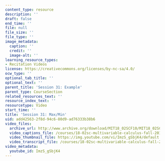 ```yaml
---
content_type: resource
description: ''
draft: false
end_time: ''
file: null
file_size: ''
file_type: ''
image_metadata:
  caption: ''
  credit: ''
  image-alt: ''
learning_resource_types:
- Recitation Videos
license: https://creativecommons.org/licenses/by-nc-sa/4.0/
ocw_type: ''
optional_tab_title: ''
optional_text: ''
parent_title: 'Session 31: Example'
parent_type: CourseSection
related_resources_text: ''
resource_index_text: ''
resourcetype: Video
start_time: ''
title: 'Session 31: Max/Min'
uid: add42563-2f8d-94c6-80d9-ad76333b38b6
video_files:
  archive_url: http://www.archive.org/download/MIT18_02SCF10/MIT18_02SCF10Rec_24_300k.mp4
  video_captions_file: /courses/18-02sc-multivariable-calculus-fall-2010/9d9591f17fc559a7a15d446d27438c2e_ImzS_gSbjK4.vtt
  video_thumbnail_file: https://img.youtube.com/vi/ImzS_gSbjK4/default.jpg
  video_transcript_file: /courses/18-02sc-multivariable-calculus-fall-2010/68dac82b1492eaf2b20755fd31602c0a_ImzS_gSbjK4.pdf
video_metadata:
  youtube_id: ImzS_gSbjK4
---
```

